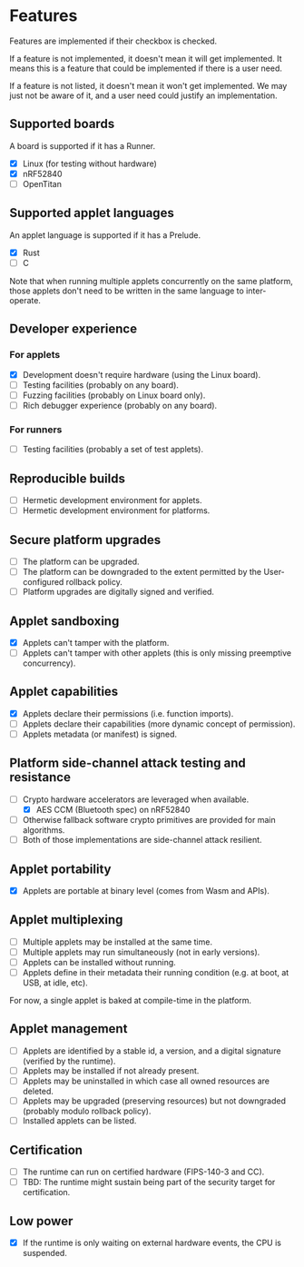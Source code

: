 # Features

Features are implemented if their checkbox is checked.

If a feature is not implemented, it doesn't mean it will get implemented.
It means this is a feature that could be implemented if there is a user need.

If a feature is not listed, it doesn't mean it won't get implemented. We may
just not be aware of it, and a user need could justify an implementation.

## Supported boards

A board is supported if it has a Runner.

- [x] Linux (for testing without hardware)
- [x] nRF52840
- [ ] OpenTitan

## Supported applet languages

An applet language is supported if it has a Prelude.

- [x] Rust
- [ ] C

Note that when running multiple applets concurrently on the same platform, those
applets don't need to be written in the same language to inter-operate.

## Developer experience

### For applets

- [x] Development doesn't require hardware (using the Linux board).
- [ ] Testing facilities (probably on any board).
- [ ] Fuzzing facilities (probably on Linux board only).
- [ ] Rich debugger experience (probably on any board).

### For runners

- [ ] Testing facilities (probably a set of test applets).

## Reproducible builds

- [ ] Hermetic development environment for applets.
- [ ] Hermetic development environment for platforms.

## Secure platform upgrades

- [ ] The platform can be upgraded.
- [ ] The platform can be downgraded to the extent permitted by the
      User-configured rollback policy.
- [ ] Platform upgrades are digitally signed and verified.

## Applet sandboxing

- [x] Applets can't tamper with the platform.
- [ ] Applets can't tamper with other applets (this is only missing preemptive
      concurrency).

## Applet capabilities

- [x] Applets declare their permissions (i.e. function imports).
- [ ] Applets declare their capabilities (more dynamic concept of permission).
- [ ] Applets metadata (or manifest) is signed.

## Platform side-channel attack testing and resistance

- [ ] Crypto hardware accelerators are leveraged when available.
    - [x] AES CCM (Bluetooth spec) on nRF52840
- [ ] Otherwise fallback software crypto primitives are provided for main
      algorithms.
- [ ] Both of those implementations are side-channel attack resilient.

## Applet portability

- [x] Applets are portable at binary level (comes from Wasm and APIs).

## Applet multiplexing

- [ ] Multiple applets may be installed at the same time.
- [ ] Multiple applets may run simultaneously (not in early versions).
- [ ] Applets can be installed without running.
- [ ] Applets define in their metadata their running condition (e.g. at boot, at
      USB, at idle, etc).

For now, a single applet is baked at compile-time in the platform.

## Applet management

- [ ] Applets are identified by a stable id, a version, and a digital signature
      (verified by the runtime).
- [ ] Applets may be installed if not already present.
- [ ] Applets may be uninstalled in which case all owned resources are deleted.
- [ ] Applets may be upgraded (preserving resources) but not downgraded
      (probably modulo rollback policy).
- [ ] Installed applets can be listed.

## Certification

- [ ] The runtime can run on certified hardware (FIPS-140-3 and CC).
- [ ] TBD: The runtime might sustain being part of the security target for
      certification.

## Low power

- [x] If the runtime is only waiting on external hardware events, the CPU is
      suspended.
